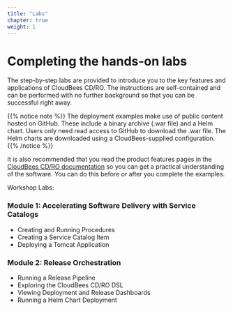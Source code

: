 ```yaml
---
title: "Labs"
chapter: true
weight: 1
---
```


# Completing the hands-on labs

The step-by-step labs are provided to introduce you to the key features and applications of CloudBees CD/RO. The instructions are self-contained and can be performed with no further background so that you can be successful right away.

{{% notice note %}}
The deployment examples make use of public content hosted on GitHub. These include a binary archive (.war file) and a Helm chart. Users only need read access to GitHub to download the .war file. The Helm charts are downloaded using a CloudBees-supplied configuration.
{{% /notice %}}

It is also recommended that you read the product features pages in the [CloudBees CD/RO documentation](https://docs.cloudbees.com/docs/cloudbees-cd/latest/) so you can get a practical understanding of the software. You can do this before or after you complete the examples.

Workshop Labs:

### Module 1: Accelerating Software Delivery with Service Catalogs
- Creating and Running Procedures
- Creating a Service Catalog Item
- Deploying a Tomcat Application

### Module 2: Release Orchestration
- Running a Release Pipeline
- Exploring the CloudBees CD/RO DSL
- Viewing Deployment and Release Dashboards
- Running a Helm Chart Deployment
